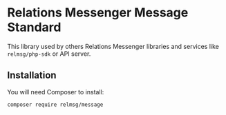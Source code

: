 # Relations Messenger Message Standard

This library used by others Relations Messenger libraries and services like `relmsg/php-sdk` or API server.

## Installation
You will need Composer to install:

`composer require relmsg/message`
